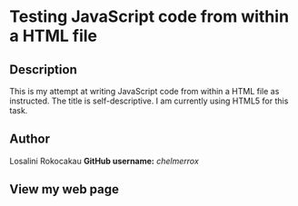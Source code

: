 # Testing JavaScript code from within a HTML file

## Description

This is my attempt at writing JavaScript code from within a HTML file as instructed. The title is self-descriptive. I am currently using HTML5 for this task.

## Author

Losalini Rokocakau **GitHub username:** *chelmerrox*

## View my web page

